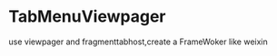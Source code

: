 TabMenuViewpager
================

use viewpager and fragmenttabhost,create a FrameWoker like weixin
